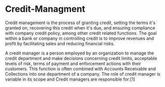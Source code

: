 # Credit-Managment


Credit management is the process of granting credit, setting the terms it's granted on, recovering this credit when it's due, and ensuring compliance with company credit policy, among other credit related functions. The goal within a bank or company in controlling credit is to improve revenues and profit by facilitating sales and reducing financial risks.

A credit manager is a person employed by an organization to manage the credit department and make decisions concerning credit limits, acceptable levels of risk, terms of payment and enforcement actions with their customers. This function is often combined with Accounts Receivable and Collections into one department of a company. The role of credit manager is variable in its scope and Credit managers are responsible for:[1]
